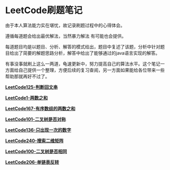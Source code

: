 # LeetCode刷题笔记

由于本人算法能力实在堪忧，故记录刷题过程中的心得体会。

遵循每道题会给出最优解法，当然暴力解法 有可能也会提供。

每道题目均是以题目、分析、解答的模式给出，题目中复述了该题，分析中针对题目给出了简要的解题思路分析，解答中给出了能够通过的java语言实现的解答。

有事没事就刷上这么一两道，龟速更新中，努力提高自己的算法水平。这个笔记一方面给自己提供一个整理，方便后续的复习查阅，另一方面如果能给各位带来一些帮助那就再好不过了。

[**LeetCode125-判断回文串**](https://github.com/isbing/leetcode/blob/master/problems/LeetCode125.md)

[**LeetCode1-两数之和**](https://github.com/isbing/leetcode/blob/master/problems/LeetCode1.md)

[**LeetCode167-有序数组的两数之和**](https://github.com/isbing/leetcode/blob/master/problems/LeetCode167.md)

[**LeetCode101-二叉树是否对称**](https://github.com/isbing/leetcode/blob/master/problems/LeetCode101.md)

[**LeetCode136-只出现一次的数字**](https://github.com/isbing/leetcode/blob/master/problems/LeetCode136.md)

[**LeetCode240-搜索二维矩阵**](https://github.com/isbing/leetcode/blob/master/problems/LeetCode240.md)

[**LeetCode100-二叉树是否相同**](https://github.com/isbing/leetcode/blob/master/problems/LeetCode100.md)

[**LeetCode206-单链表反转**](https://github.com/isbing/leetcode/blob/master/problems/LeetCode206.md)


